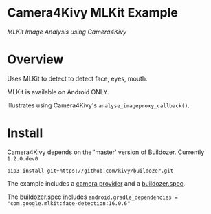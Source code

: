 Camera4Kivy MLKit Example
==========================

*MLKit Image Analysis using Camera4Kivy*

# Overview

Uses MLKit to detect to detect face, eyes, mouth.

MLKit is available on Android ONLY.

Illustrates using Camera4Kivy's `analyse_imageproxy_callback()`.

# Install

Camera4Kivy depends on the 'master' version of Buildozer. Currently `1.2.0.dev0`

`pip3 install git+https://github.com/kivy/buildozer.git`

The example includes a [camera provider](https://github.com/Android-for-Python/camera4kivy#android-camera-provider) and a [buildozer.spec](https://github.com/Android-for-Python/camera4kivy#buildozerspec).

The buildozer.spec includes `android.gradle_dependencies = "com.google.mlkit:face-detection:16.0.6"`
